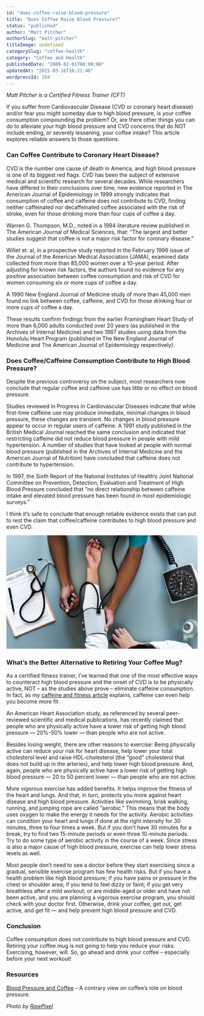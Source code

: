 ```yaml
---
id: "does-coffee-raise-blood-pressure"
title: "Does Coffee Raise Blood Pressure?"
status: "published"
author: "Matt Pitcher"
authorSlug: "matt-pitcher"
titleImage: undefined
categorySlug: "coffee-health"
category: "Coffee and Health"
publishedDate: "2009-02-01T08:00:00"
updatedAt: "2025-03-16T10:21:46"
wordpressId: 164
---
```


*Matt Pitcher is a Certified Fitness Trainer (CFT)*

If you suffer from Cardiovascular Disease (CVD or coronary heart disease) and/or fear you might someday due to high blood pressure, is your coffee consumption compounding the problem? Or, are there other things you can do to alleviate your high blood pressure and CVD concerns that do NOT include ending, or severely lessening, your coffee intake? This article explores reliable answers to those questions.

### Can Coffee Contribute to Coronary Heart Disease?

CVD is the number one cause of death in America, and high blood pressure is one of its biggest red flags. CVD has been the subject of extensive medical and scientific research for several decades. While researchers have differed in their conclusions over time, new evidence reported in The American Journal of Epidemiology in 1999 strongly indicates that consumption of coffee and caffeine does not contribute to CVD, finding neither caffeinated nor decaffeinated coffee associated with the risk of stroke, even for those drinking more than four cups of coffee a day.

Warren G. Thompson, M.D., noted in a 1994 literature review published in The American Journal of Medical Sciences, that: “The largest and better studies suggest that coffee is not a major risk factor for coronary disease.”

Willet et. al, in a prospective study reported in the February 1996 issue of the Journal of the American Medical Association (JAMA), examined data collected from more than 85,000 women over a 10-year period. After adjusting for known risk factors, the authors found no evidence for any positive association between coffee consumption and risk of CVD for women consuming six or more cups of coffee a day.

A 1990 New England Journal of Medicine study of more than 45,000 men found no link between coffee, caffeine, and CVD for those drinking four or more cups of coffee a day.

These results confirm findings from the earlier Framingham Heart Study of more than 6,000 adults conducted over 20 years (as published in the Archives of Internal Medicine) and two 1987 studies using data from the Honolulu Heart Program (published in The New England Journal of Medicine and The American Journal of Epidemiology respectively).

### Does Coffee/Caffeine Consumption Contribute to High Blood Pressure?

Despite the previous controversy on the subject, most researchers now conclude that regular coffee and caffeine use has little or no effect on blood pressure.

Studies reviewed in Progress in Cardiovascular Diseases indicate that while first-time caffeine use may produce immediate, minimal changes in blood pressure, these changes are transient. No changes in blood pressure appear to occur in regular users of caffeine. A 1991 study published in the British Medical Journal reached the same conclusion and indicated that restricting caffeine did not reduce blood pressure in people with mild hypertension. A number of studies that have looked at people with normal blood pressure (published in the Archives of Internal Medicine and the American Journal of Nutrition) have concluded that caffeine does not contribute to hypertension.

In 1997, the Sixth Report of the National Institutes of Health’s Joint National Committee on Prevention, Detection, Evaluation and Treatment of High Blood Pressure concluded that “no direct relationship between caffeine intake and elevated blood pressure has been found in most epidemiologic surveys.”

I think it’s safe to conclude that enough reliable evidence exists that can put to rest the claim that coffee/caffeine contributes to high blood pressure and even CVD.

![blood pressure](blood-pressure.jpg)

### What’s the Better Alternative to Retiring Your Coffee Mug?

As a certified fitness trainer, I’ve learned that one of the most effective ways to counteract high blood pressure and the onset of CVD is to be physically active, NOT – as the studies above prove – eliminate caffeine consumption. In fact, as my [caffeine and fitness article](http://ineedcoffee.com/coffee-and-fitness-friends-or-foes/) explains, caffeine can even help you become more fit.

An American Heart Association study, as referenced by several peer-reviewed scientific and medical publications, has recently claimed that people who are physically active have a lower risk of getting high blood pressure — 20%-50% lower — than people who are not active.

Besides losing weight, there are other reasons to exercise: Being physically active can reduce your risk for heart disease, help lower your total cholesterol level and raise HDL-cholesterol (the “good” cholesterol that does not build up in the arteries), and help lower high blood pressure. And, again, people who are physically active have a lower risk of getting high blood pressure — 20 to 50 percent lower — than people who are not active.

More vigorous exercise has added benefits. It helps improve the fitness of the heart and lungs. And that, in turn, protects you more against heart disease and high blood pressure. Activities like swimming, brisk walking, running, and jumping rope are called “aerobic.” This means that the body uses oxygen to make the energy it needs for the activity. Aerobic activities can condition your heart and lungs if done at the right intensity for 30 minutes, three to four times a week. But if you don’t have 30 minutes for a break, try to find two 15-minute periods or even three 10-minute periods. Try to do some type of aerobic activity in the course of a week. Since stress is also a major cause of high blood pressure, exercise can help lower stress levels as well.

Most people don’t need to see a doctor before they start exercising since a gradual, sensible exercise program has few health risks. But if you have a health problem like high blood pressure; if you have pains or pressure in the chest or shoulder area; if you tend to feel dizzy or faint; if you get very breathless after a mild workout; or are middle-aged or older and have not been active, and you are planning a vigorous exercise program, you should check with your doctor first. Otherwise, drink your coffee, get out, get active, and get fit — and help prevent high blood pressure and CVD.

### Conclusion

Coffee consumption does not contribute to high blood pressure and CVD. Retiring your coffee mug is not going to help you reduce your risks. Exercising, however, will. So, go ahead and drink your coffee – especially before your next workout!

### Resources

[Blood Pressure and Coffee](http://ineedcoffee.com/blood-pressure-and-coffee/) – A contrary view on coffee’s role on blood pressure.

*Photo by [RawPixel](https://unsplash.com/@rawpixel)*